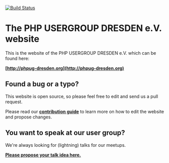 [![Build Status](https://travis-ci.org/php-usergroup-dresden/website.svg?branch=master)](https://travis-ci.org/php-usergroup-dresden/website)

# The PHP USERGROUP DRESDEN e.V. website

This is the website of the PHP USERGROUP DRESDEN e.V. which can be found here:

**[http://phpug-dresden.org](http://phpug-dresden.org)**

## Found a bug or a typo?

This website is open source, so please feel free to edit and send us a pull request.

Please read our **[contribution guide](.github/CONTRIBUTING.md)** to learn more on how to edit the website and propose changes.

## You want to speak at our user group?

We're always looking for (lightning) talks for our meetups.
 
**[Please propose your talk idea here.](https://github.com/php-usergroup-dresden/talks)**
